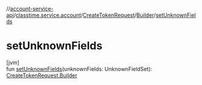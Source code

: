 //[account-service-api](../../../../index.md)/[classtime.service.account](../../index.md)/[CreateTokenRequest](../index.md)/[Builder](index.md)/[setUnknownFields](set-unknown-fields.md)

# setUnknownFields

[jvm]\
fun [setUnknownFields](set-unknown-fields.md)(unknownFields: UnknownFieldSet): [CreateTokenRequest.Builder](index.md)
